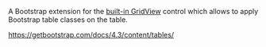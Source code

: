 A Bootstrap extension for the [built-in GridView](/docs/controls/builtin/GridView/{branch}) control which allows to apply Bootstrap table classes on the table.

<https://getbootstrap.com/docs/4.3/content/tables/>